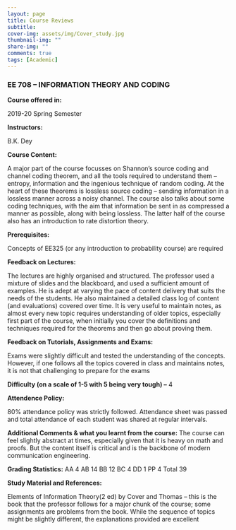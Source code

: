 ```yaml
---
layout: page
title: Course Reviews
subtitle:
cover-img: assets/img/Cover_study.jpg
thumbnail-img: ""
share-img: ""
comments: true
tags: [Academic]
---
```








### EE 708 – INFORMATION THEORY AND CODING







**Course offered in:**

2019-20 Spring Semester


**Instructors:**


B.K. Dey



**Course Content:**



A major part of the course focusses on Shannon’s source coding and channel coding theorem, and all the tools required to understand them – entropy, information and the ingenious technique of random coding. At the heart of these theorems is lossless source coding – sending information in a lossless manner across a noisy channel.
The course also talks about some coding techniques, with the aim that information be sent in as compressed a manner as possible, along with being lossless.
The latter half of the course also has an introduction to rate distortion theory.

**Prerequisites:**


Concepts of EE325 (or any introduction to probability course) are required



**Feedback on Lectures:**


The lectures are highly organised and structured. The professor used a mixture of slides and the blackboard, and used a sufficient amount of examples. He is adept at varying the pace of content delivery that suits the needs of the students. He also maintained a detailed class log of content (and evaluations) covered over time.
It is very useful to maintain notes, as almost every new topic requires understanding of older topics, especially first part of the course, when initially you cover the definitions and techniques required for the theorems and then go about proving them.

**Feedback on Tutorials, Assignments and Exams:**


Exams were slightly difficult and tested the understanding of the concepts. However, if one follows all the topics covered in class and maintains notes, it is not that challenging to prepare for the exams

**Difficulty (on a scale of 1-5 with 5 being very tough) –**
4

**Attendence Policy:**


 80% attendance policy was strictly followed.
Attendance sheet was passed and total attendance of each student was shared at regular intervals.

**Additional Comments & what you learnt from the course:** 
The course can feel slightly abstract at times, especially given that it is heavy on math and proofs. But the content itself is critical and is the backbone of modern communication engineering.

**Grading Statistics:**
AA 4
AB 14
BB 12
BC 4
DD 1
PP 4
Total 39



**Study Material and References:**


Elements of Information Theory(2 ed) by Cover and Thomas – this is the book that the professor follows for a major chunk of the course; some assignments are problems from the book. While the sequence of topics might be slightly different, the explanations provided are excellent



